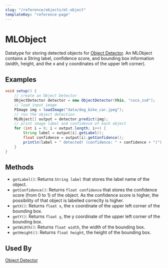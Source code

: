 ```yaml
---
slug: "/reference/objects/ml-object"
templateKey: "reference-page"
---
```


# MLObject
Datatype for storing detected objects for [Object Detector](../models/object-detector). An MLObject contains a String label, confidence score, and bounding box information (width, height, and the x and y coordinates of the upper left corner).

## Examples
```java
void setup() {
    // create an Object Detector
    ObjectDetector detector = new ObjectDetector(this, "coco_ssd");
    // load input image
    PImage img = loadImage("data/dog_bike_car.jpeg");
    // run the object detection
    MLObject[] output = detector.predict(img);
    // print image label and confidence of each object
    for (int i = 0; i < output.length; i++) {
        String label = output[i].getLabel();
        float confidence = output[i].getConfidence();
        println(label + " detected! (confidence: " + confidence + ")");
    }
}
```

## Methods
* ```getLabel()```: Returns ```String label``` that stores the label name of the object.
* ```getConfidence()```: Returns ```float confidence``` that stores the confidence score (from 0 to 1) of the object. As the confidence score is higher, the possibility of that object is labelled correclty is higher.
* ```getX()```: Returns ```float x```, the x coordinate of the upper left corner of the bounding box.
* ```getY()```: Returns ```float y```, the y coordinate of the upper left corner of the bounding box.
* ```getWidth()```: Returns ```float width```, the width of the bounding box.
* ```getHeight()```: Returns ```float height```, the height of the bounding box.
  
## Used By
[Object Detector](../models/object-detector)